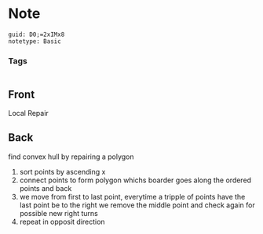 # Note
```
guid: D0;=2xIMx8
notetype: Basic
```

### Tags
```
```

## Front
Local Repair

## Back
find convex hull by repairing a polygon
<ol><li>sort points by ascending x</li><li>connect points to form polygon whichs boarder goes along the ordered points and back</li><li>we move from first to last point, everytime a tripple of points have the last point be to the right we remove the middle point and check again for possible new right turns</li><li>repeat in opposit direction</li></ol>
